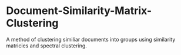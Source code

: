 # Document-Similarity-Matrix-Clustering
A method of clustering similiar documents into groups using similarity matricies and spectral clustering.
